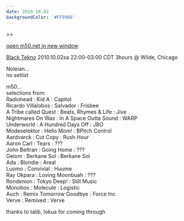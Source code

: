 ```yaml
---
date: 2010.10.02
backgroundColor: '#FF9966'
---
```


\>>

[open m50.net in new window  
](http://m50.net/)  

[Black Tekno](http://www.blacktekno.com/) 2010.10.02sa 22:00-03:00 CDT 3hours @ Wilde, Chicago  

Noleian...  
no setlist  

m50...  
selections from:  
Radiohead : Kid A : Capitol  
Ricardo Villalobos : Salvador : Frisbee  
A Tribe called Quest : Beats, Rhymes & Life : Jive  
Nightmares On Wax : In A Space Outta Sound : WARP  
Underworld : A Hundred Days Off : JBO  
Modeselektor : Hello Mom! : BPitch Control  
Aardvarck : Cut Copy : Rush Hour  
Aaron Carl : Tears : ???  
John Beltran : Going Home : ???  
Geiom : Berkane Sol : Berkane Sol  
Ada : Blondie : Areal  
Luomo : Convivial : Huume  
Ray Okpara : Loving Moonbuah : ???  
Rondenion : Tokyo Deep! : Still Music  
Monobox : Molecule : Logistic  
Auch : Remix Tomorrow Goodbye : Force Inc  
Verve : Remixed : Verve  

thanks to talib, lokua for coming through